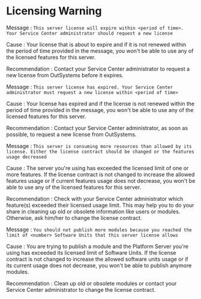 # Licensing Warning

Message : `This server license will expire within <period of time>. Your Service Center administrator should request a new license`

Cause : Your license that is about to expire and if it is not renewed within the period of time provided in the message, you won't be able to use any of the licensed features for this server.

Recommendation : Contact your Service Center administrator to request a new license from OutSystems before it expires.

Message : `This server license has expired. Your Service Center administrator must request a new license within <period of time>`

Cause : Your license has expired and if the license is not renewed within the period of time provided in the message, you won't be able to use any of the licensed features for this server.

Recommendation : Contact your Service Center administrator, as soon as possible, to request a new license from OutSystems.

Message : `This server is consuming more resources than allowed by its license. Either the license contract should be changed or the features usage decreased`

Cause : The server you're using has exceeded the licensed limit of one or more features. If the license contract is not changed to increase the allowed features usage or if current features usage does not decrease, you won't be able to use any of the licensed features for this server.

Recommendation : Check with your Service Center administrator which feature\(s\) exceeded their licensed usage limit. This may help you to do your share in cleaning up old or obsolete information like users or modules. Otherwise, ask him/her to change the license contract.

Message : `You should not publish more modules because you reached the limit of <number> Software Units that this server license allows`

Cause : You are trying to publish a module and the Platform Server you're using has exceeded its licensed limit of Software Units. If the license contract is not changed to increase the allowed software units usage or if its current usage does not decrease, you won't be able to publish anymore modules.

Recommendation : Clean up old or obsolete modules or contact your Service Center administrator to change the license contract.

